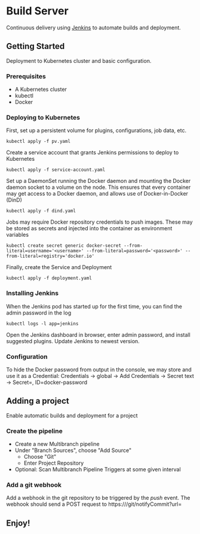 # Build Server

Continuous delivery using [Jenkins](https://jenkins.io/) to automate builds and deployment.

## Getting Started

Deployment to Kubernetes cluster and basic configuration.

### Prerequisites

* A Kubernetes cluster
* kubectl
* Docker

### Deploying to Kubernetes

First, set up a persistent volume for plugins, configurations, job data, etc.
```
kubectl apply -f pv.yaml
```

Create a service account that grants Jenkins permissions to deploy to Kubernetes
```
kubectl apply -f service-account.yaml
```

Set up a DaemonSet running the Docker daemon and mounting the Docker daemon socket to a volume on the node. This ensures that every container may get access to a Docker daemon, and allows use of Docker-in-Docker (DinD)
```
kubectl apply -f dind.yaml
```

Jobs may require Docker repository credentials to push images. These may be stored as secrets and injected into the container as environment variables
```
kubectl create secret generic docker-secret --from-literal=username='<username>' --from-literal=password='<password>' --from-literal=registry='docker.io'
```

Finally, create the Service and Deployment
```
kubectl apply -f deployment.yaml
```

### Installing Jenkins

When the Jenkins pod has started up for the first time, you can find the admin password in the log
```
kubectl logs -l app=jenkins
```

Open the Jenkins dashboard in browser, enter admin password, and install suggested plugins. Update Jenkins to newest version.

### Configuration

To hide the Docker password from output in the console, we may store and use it as a Credential:
Credentials -> global -> Add Credentials -> Secret text -> Secret=*<password>*, ID=docker-password

## Adding a project
Enable automatic builds and deployment for a project

### Create the pipeline
* Create a new Multibranch pipeline
* Under "Branch Sources", choose "Add Source"
  * Choose "Git"
  * Enter Project Repository 
* Optional: Scan Multibranch Pipeline Triggers at some given interval

### Add a git webhook
Add a webhook in the git repository to be triggered by the *push* event.
The webhook should send a POST request to https://*<jenkins url>*/git/notifyCommit?url=*<repository url>*

## Enjoy!

